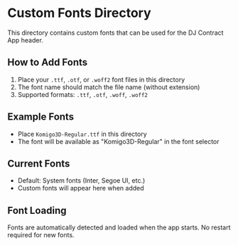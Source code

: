 # Custom Fonts Directory

This directory contains custom fonts that can be used for the DJ Contract App header.

## How to Add Fonts

1. Place your `.ttf`, `.otf`, or `.woff2` font files in this directory
2. The font name should match the file name (without extension)
3. Supported formats: `.ttf`, `.otf`, `.woff`, `.woff2`

## Example Fonts

- Place `Komigo3D-Regular.ttf` in this directory
- The font will be available as "Komigo3D-Regular" in the font selector

## Current Fonts

- Default: System fonts (Inter, Segoe UI, etc.)
- Custom fonts will appear here when added

## Font Loading

Fonts are automatically detected and loaded when the app starts. No restart required for new fonts. 